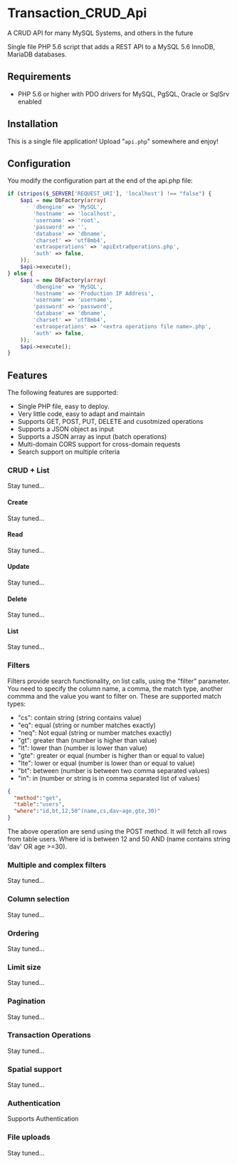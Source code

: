 # Transaction_CRUD_Api
A CRUD API for many MySQL Systems, and others in the future

Single file PHP 5.6 script that adds a REST API to a MySQL 5.6 InnoDB, MariaDB databases. 

## Requirements

  - PHP 5.6 or higher with PDO drivers for MySQL, PgSQL, Oracle or SqlSrv enabled
  
## Installation

This is a single file application! Upload "`api.php`" somewhere and enjoy!

## Configuration
You modify the configuration part at the end of the api.php file:
```php
if (stripos($_SERVER['REQUEST_URI'], 'localhost') !== "false") {
    $api = new DbFactory(array(
        'dbengine' => 'MySQL',
        'hostname' => 'localhost',
        'username' => 'root',
        'password' => '',
        'database' => 'dbname',
        'charset' => 'utf8mb4',
        'extraoperations' => 'apiExtraOperations.php',
        'auth' => false,
    ));
    $api->execute();
} else {
    $api = new DbFactory(array(
        'dbengine' => 'MySQL',
        'hostname' => 'Production IP Address',
        'username' => 'username',
        'password' => 'password',
        'database' => 'dbname',
        'charset' => 'utf8mb4',
        'extraoperations' => '<extra operations file name>.php',
        'auth' => false,
    ));
    $api->execute();
}
```
  
## Features

The following features are supported:

  - Single PHP file, easy to deploy.
  - Very little code, easy to adapt and maintain
  - Supports GET, POST, PUT, DELETE and cusotmized operations
  - Supports a JSON object as input
  - Supports a JSON array as input (batch operations)
  - Multi-domain CORS support for cross-domain requests
  - Search support on multiple criteria
  
### CRUD + List
Stay tuned...

#### Create
Stay tuned...

#### Read
Stay tuned...

#### Update
Stay tuned...

#### Delete
Stay tuned...

#### List
Stay tuned...

### Filters

Filters provide search functionality, on list calls, using the "filter" parameter. You need to specify the column
name, a comma, the match type, another commma and the value you want to filter on. These are supported match types:

  - "cs": contain string (string contains value)
  - "eq": equal (string or number matches exactly)
  - "neq": Not equal (string or number matches exactly)
  - "gt": greater than (number is higher than value)
  - "lt": lower than (number is lower than value)
  - "gte": greater or equal (number is higher than or equal to value)
  - "lte": lower or equal (number is lower than or equal to value)
  - "bt": between (number is between two comma separated values)
  - "in": in (number or string is in comma separated list of values)
```JSON
{
  "method":"get",
  "table":"users",
  "where":"id,bt,12,50^(name,cs,dav~age,gte,30)"
}
```  
The above operation are send using the POST method. It will fetch all rows from table users.
Where id is between 12 and 50 AND (name contains string 'dav' OR age >=30).


### Multiple and complex filters
Stay tuned...

### Column selection
Stay tuned...

### Ordering
Stay tuned...

### Limit size
Stay tuned...

### Pagination
Stay tuned...

### Transaction Operations
Stay tuned...

### Spatial support
Stay tuned...
### Authentication
Supports Authentication

### File uploads
Stay tuned...